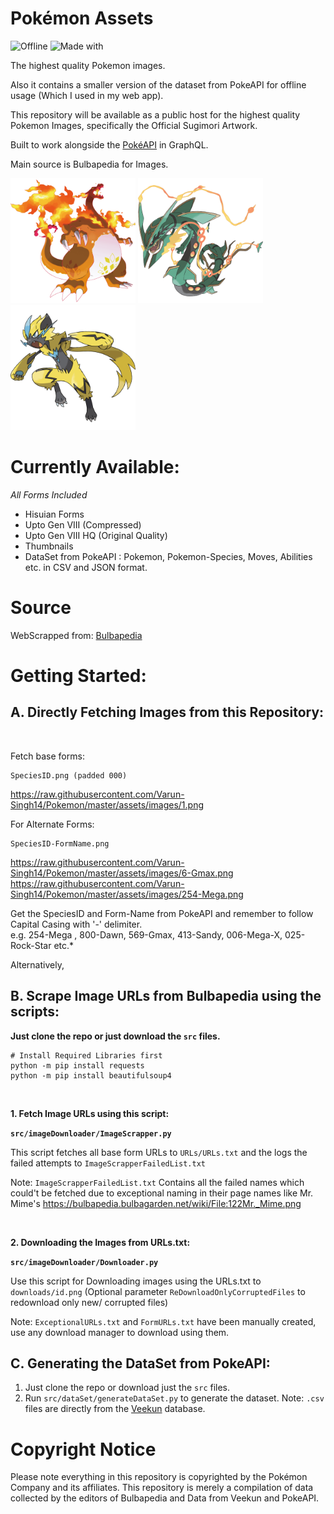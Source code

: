# Pokémon Assets
<p align="center">
 
  ![Offline](https://img.shields.io/badge/PokeAPI-v2-yellowgreen)
  ![Made with](https://img.shields.io/badge/Python-3-red)
</p>

 The highest quality Pokemon images.
 
 Also it contains a smaller version of the dataset from PokeAPI for offline usage (Which I used in my web app).
 
 This repository will be available as a public host for the highest quality Pokemon Images, specifically the Official Sugimori Artwork.
 
 Built to work alongside the [PokéAPI](https://pokeapi.co/) in GraphQL.
 
 Main source is Bulbapedia for Images.
 
 <img src="https://raw.githubusercontent.com/Varun-Singh14/Pokemon/master/assets/images/6-Gmax.png" width=200px/>
 <img src="https://raw.githubusercontent.com/Varun-Singh14/Pokemon/master/assets/images/384-Mega.png" width=200px/>
 <img src="https://raw.githubusercontent.com/Varun-Singh14/Pokemon/master/assets/images/807.png" width=200px/>
 
# Currently Available:
 *All Forms Included*
* Hisuian Forms
* Upto Gen VIII (Compressed)
* Upto Gen VIII HQ (Original Quality)
* Thumbnails
* DataSet from PokeAPI : Pokemon, Pokemon-Species, Moves, Abilities etc. in CSV and JSON format.

# Source
 WebScrapped from: 
 [Bulbapedia](http://bulbapedia.bulbagarden.net)


# Getting Started:

## A. Directly Fetching Images from this Repository:
<br>

Fetch base forms:
```
SpeciesID.png (padded 000)
```
https://raw.githubusercontent.com/Varun-Singh14/Pokemon/master/assets/images/1.png

For Alternate Forms: 

```
SpeciesID-FormName.png
```
https://raw.githubusercontent.com/Varun-Singh14/Pokemon/master/assets/images/6-Gmax.png <br />
https://raw.githubusercontent.com/Varun-Singh14/Pokemon/master/assets/images/254-Mega.png

Get the SpeciesID and Form-Name from PokeAPI and remember to follow Capital Casing with '-' delimiter.<br>
e.g. 254-Mega , 800-Dawn, 569-Gmax, 413-Sandy, 006-Mega-X, 025-Rock-Star etc.*

Alternatively,

## B. Scrape Image URLs from Bulbapedia using the scripts:

**Just clone the repo or just download the `src` files.**

```
# Install Required Libraries first
python -m pip install requests
python -m pip install beautifulsoup4
```
<br>

**1. Fetch Image URLs using this script:**

**`src/imageDownloader/ImageScrapper.py`**

This script fetches all base form URLs to `URLs/URLs.txt` and the logs the failed attempts to `ImageScrapperFailedList.txt`

Note: `ImageScrapperFailedList.txt` Contains all the failed names which could't be fetched due to exceptional naming in their page names like Mr. Mime's
https://bulbapedia.bulbagarden.net/wiki/File:122Mr._Mime.png

<br>

**2. Downloading the Images from URLs.txt:**

**`src/imageDownloader/Downloader.py`**

Use this script for Downloading images using the URLs.txt to `downloads/id.png`
(Optional parameter `ReDownloadOnlyCorruptedFiles` to redownload only new/ corrupted files)

Note: `ExceptionalURLs.txt` and `FormURLs.txt` have been manually created, use any download manager to download using them.<br>


## C. Generating the DataSet from PokeAPI:
 1. Just clone the repo or download just the `src` files.
 1. Run `src/dataSet/generateDataSet.py` to generate the dataset.
 Note: `.csv` files are directly from the [Veekun](https://github.com/veekun/pokedex/tree/master/pokedex/data/csv) database.

# Copyright Notice
Please note everything in this repository is copyrighted by the Pokémon Company and its affiliates. This repository is merely a compilation of data collected by the editors of Bulbapedia and Data from Veekun and PokeAPI.
